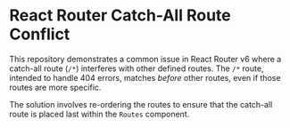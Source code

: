 # React Router Catch-All Route Conflict

This repository demonstrates a common issue in React Router v6 where a catch-all route (`/*`) interferes with other defined routes.  The `/*` route, intended to handle 404 errors, matches *before* other routes, even if those routes are more specific.

The solution involves re-ordering the routes to ensure that the catch-all route is placed last within the `Routes` component.